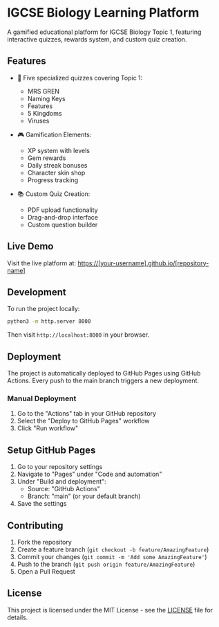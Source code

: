 # IGCSE Biology Learning Platform

A gamified educational platform for IGCSE Biology Topic 1, featuring interactive quizzes, rewards system, and custom quiz creation.

## Features

- 🧬 Five specialized quizzes covering Topic 1:
  - MRS GREN
  - Naming Keys
  - Features
  - 5 Kingdoms
  - Viruses

- 🎮 Gamification Elements:
  - XP system with levels
  - Gem rewards
  - Daily streak bonuses
  - Character skin shop
  - Progress tracking

- 📚 Custom Quiz Creation:
  - PDF upload functionality
  - Drag-and-drop interface
  - Custom question builder

## Live Demo

Visit the live platform at: [https://[your-username].github.io/[repository-name]](https://[your-username].github.io/[repository-name])

## Development

To run the project locally:

```bash
python3 -m http.server 8000
```

Then visit `http://localhost:8000` in your browser.

## Deployment

The project is automatically deployed to GitHub Pages using GitHub Actions. Every push to the main branch triggers a new deployment.

### Manual Deployment

1. Go to the "Actions" tab in your GitHub repository
2. Select the "Deploy to GitHub Pages" workflow
3. Click "Run workflow"

## Setup GitHub Pages

1. Go to your repository settings
2. Navigate to "Pages" under "Code and automation"
3. Under "Build and deployment":
   - Source: "GitHub Actions"
   - Branch: "main" (or your default branch)
4. Save the settings

## Contributing

1. Fork the repository
2. Create a feature branch (`git checkout -b feature/AmazingFeature`)
3. Commit your changes (`git commit -m 'Add some AmazingFeature'`)
4. Push to the branch (`git push origin feature/AmazingFeature`)
5. Open a Pull Request

## License

This project is licensed under the MIT License - see the [LICENSE](LICENSE) file for details. 
